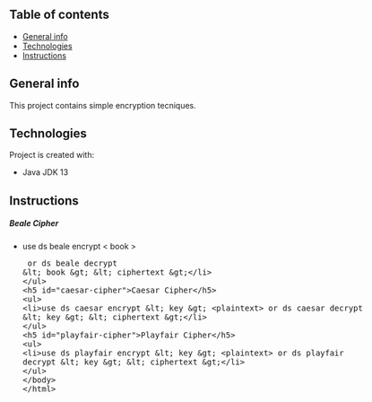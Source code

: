 ## Table of contents
* [General info](#general-info)
* [Technologies](#technologies)
* [Instructions](#instructions)


## General info
This project contains simple encryption tecniques.



## Technologies
Project is created with:
* Java JDK 13


## Instructions
##### Beale Cipher
* use    ds beale encrypt < book > <plaintext>    or     ds beale decrypt < book > < ciphertext >   
##### Caesar Cipher
* use    ds caesar encrypt < key >  <plaintext>   or     ds caesar decrypt < key > < ciphertext >
##### Playfair Cipher
* use    ds playfair encrypt < key > <plaintext>  or     ds playfair decrypt < key > < ciphertext > 
